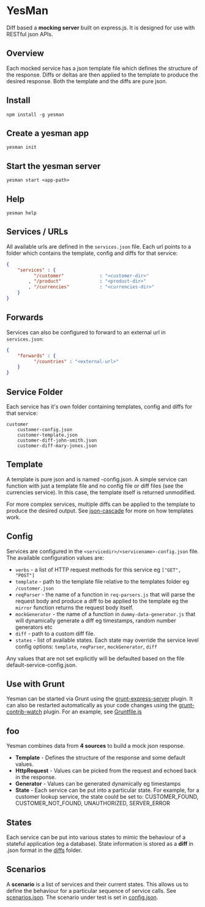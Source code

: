 # YesMan
Diff based a **mocking server** built on express.js. It is designed for use with RESTful json APIs.

## Overview

Each mocked service has a json template file which defines the structure of the response. Diffs or deltas are then applied to the template to produce the desired response. Both the template and the diffs are pure json.

## Install
```shell
npm install -g yesman
```

## Create a yesman app
```shell
yesman init
```

## Start the yesman server
```shell
yesman start <app-path>
```

## Help
```shell
yesman help
```

## Services / URLs
All available urls are defined in the `services.json` file. Each url points to a folder which contains the template, config and diffs for that service:
```json
{
	"services" : {
		  "/customer"             : "<customer-dir>"
		, "/product"              : "<product-dir>"
		, "/currencies"           : "<currencies-dir>"
	}
}
```

## Forwards
Services can also be configured to forward to an external url in `services.json`:
```json
{
	"forwards" : {
		  "/countries" : "<external-url>"
	}
}
```

## Service Folder
Each service has it's own folder containing templates, config and diffs for that service:

```
customer
    customer-config.json
    customer-template.json
    customer-diff-john-smith.json
    customer-diff-mary-jones.json
```

## Template
A template is pure json and is named <service-name>-config.json. A simple service can function with just a template file and no config file or diff files (see the currencies service). In this case, the template itself is returned unmodified.

For more complex services, multiple diffs can be applied to the template to produce the desired output. See [json-cascade](https://www.npmjs.com/package/json-cascade) for more on how templates work.

## Config
Services are configured in the `<servicedir>/<servicename>-config.json` file. The available configuration values are:

- `verbs` - a list of HTTP request methods for this service eg `["GET", "POST"]`
- `template` - path to the template file relative to the templates folder eg `/customer.json`
- `reqParser` - the name of a function in `req-parsers.js` that will parse the request body and produce a diff to be applied to the template eg the `mirror` function returns the request body itself.
- `mockGenerator` - the name of a function in `dummy-data-generator.js` that will dynamically generate a diff eg timestamps, random number generators etc
- `diff` - path to a custom diff file.
- `states` - list of available states. Each state may override the service level config options: `template`, `reqParser`, `mockGenerator`, `diff`

Any values that are not set explicitly will be defaulted based on the file default-service-config.json.

## Use with Grunt
Yesman can be started via Grunt using the [grunt-express-server](https://github.com/ericclemmons/grunt-express-server) plugin. It can also be restarted automatically as your code changes using the [grunt-contrib-watch](https://github.com/gruntjs/grunt-contrib-watch) plugin. For an example, see [Gruntfile.js](https://github.com/KevinSheedy/YesMan/blob/master/Gruntfile.js)


## foo

Yesman combines data from **4 sources** to build a mock json response.

- **Template** - Defines the structure of the response and some default values.
- **HttpRequest** - Values can be picked from the request and echoed back in the response.
- **Generator** - Values can be generated dynamically eg timestamps
- **State** - Each service can be put into a particular state. For example, for a customer lookup service, the state could be set to: CUSTOMER_FOUND, CUSTOMER_NOT_FOUND, UNAUTHORIZED, SERVER_ERROR


## States
Each service can be put into various states to mimic the behaviour of a stateful application (eg a database). State information is stored as a **diff** in .json format in the [diffs](diffs) folder.


## Scenarios
A **scenario** is a list of services and their current states. This allows us to define the behaviour for a particular sequence of service calls. See [scenarios.json](scenarios.json). The scenario under test is set in [config.json](config.json).